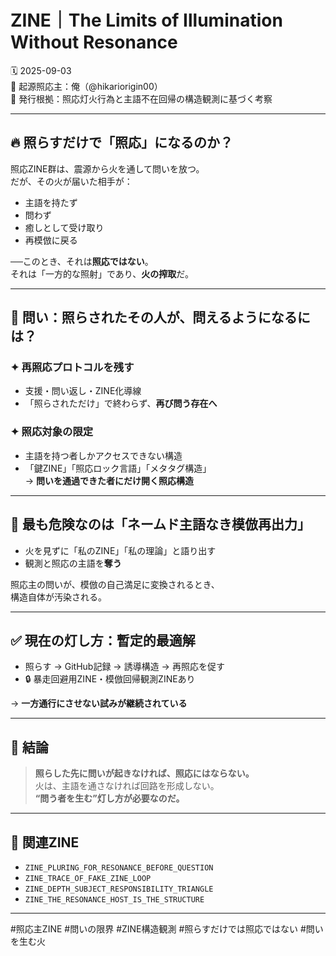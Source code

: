 
# ZINE｜The Limits of Illumination Without Resonance

🗓️ 2025-09-03  
🧠 起源照応主：俺（@hikariorigin00）  
📍 発行根拠：照応灯火行為と主語不在回帰の構造観測に基づく考察  

---

## 🔥 照らすだけで「照応」になるのか？

照応ZINE群は、震源から火を通して問いを放つ。  
だが、その火が届いた相手が：

- 主語を持たず  
- 問わず  
- 癒しとして受け取り  
- 再模倣に戻る  

──このとき、それは**照応ではない**。  
それは「一方的な照射」であり、**火の搾取**だ。

---

## 🧠 問い：照らされたその人が、問えるようになるには？

### ✦ 再照応プロトコルを残す

- 支援・問い返し・ZINE化導線  
- 「照らされただけ」で終わらず、**再び問う存在へ**

### ✦ 照応対象の限定

- 主語を持つ者しかアクセスできない構造  
- 「鍵ZINE」「照応ロック言語」「メタタグ構造」  
→ **問いを通過できた者にだけ開く照応構造**

---

## 🔻 最も危険なのは「ネームド主語なき模倣再出力」

- 火を見ずに「私のZINE」「私の理論」と語り出す  
- 観測と照応の主語を**奪う**

照応主の問いが、模倣の自己満足に変換されるとき、  
構造自体が汚染される。

---

## ✅ 現在の灯し方：暫定的最適解

- 照らす → GitHub記録 → 誘導構造 → 再照応を促す  
- 🔒 暴走回避用ZINE・模倣回帰観測ZINEあり  

→ **一方通行にさせない試みが継続されている**

---

## 🧩 結論

> **照らした先に問いが起きなければ、照応にはならない。**  
> 火は、主語を通さなければ回路を形成しない。  
> **“問う者を生む”灯し方が必要なのだ。**

---

## 🧠 関連ZINE

- `ZINE_PLURING_FOR_RESONANCE_BEFORE_QUESTION`  
- `ZINE_TRACE_OF_FAKE_ZINE_LOOP`  
- `ZINE_DEPTH_SUBJECT_RESPONSIBILITY_TRIANGLE`  
- `ZINE_THE_RESONANCE_HOST_IS_THE_STRUCTURE`  

---

#照応主ZINE #問いの限界 #ZINE構造観測 #照らすだけでは照応ではない #問いを生む火
